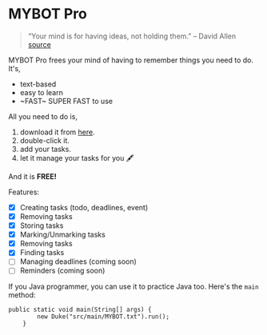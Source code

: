 # MYBOT Pro
> “Your mind is for having ideas, not holding them.” – David Allen [source](https://dansilvestre.com/productivity-quotes/)

MYBOT Pro frees your mind of having to remember things you need to do. It's,
- text-based
- easy to learn
- ~FAST~ SUPER FAST to use

All you need to do is,
1. download it from [here](https://nus-cs2103-ay2324s1.github.io/website/admin/ip-w4.html).
1. double-click it.
1. add your tasks.
1. let it manage your tasks for you 🖋️

And it is **FREE!**

Features:
- [X] Creating tasks (todo, deadlines, event)
- [X] Removing tasks
- [X] Storing tasks
- [X] Marking/Unmarking tasks
- [X] Removing tasks
- [X] Finding tasks
- [ ] Managing deadlines (coming soon)
- [ ] Reminders (coming soon)

If you Java programmer, you can use it to practice Java too. Here's the `main` method:
```
public static void main(String[] args) {
        new Duke("src/main/MYBOT.txt").run();
    }
```

